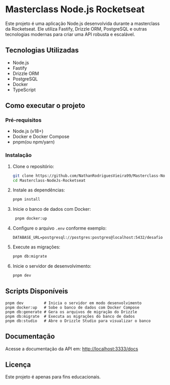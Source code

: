 # Masterclass Node.js Rocketseat

Este projeto é uma aplicação Node.js desenvolvida durante a masterclass da Rocketseat. Ele utiliza Fastify, Drizzle ORM, PostgreSQL e outras tecnologias modernas para criar uma API robusta e escalável.

## Tecnologias Utilizadas
- Node.js
- Fastify
- Drizzle ORM
- PostgreSQL
- Docker
- TypeScript

## Como executar o projeto

### Pré-requisitos
- Node.js (v18+)
- Docker e Docker Compose
- pnpm(ou npm/yarn)

### Instalação
1. Clone o repositório:
   ```bash
   git clone https://github.com/NathanRodriguesVieira99/Masterclass-NodeJs-Rocketseat.git
   cd Masterclass-NodeJs-Rocketseat
   ```
2. Instale as dependências:
   ```bash
   pnpm install
   ```
3. Inicie o banco de dados com Docker:
   ```bash
    pnpm docker:up
   ```
4. Configure o arquivo `.env` conforme exemplo:
   ```env
   DATABASE_URL=postgresql://postgres:postgres@localhost:5432/desafio
   ```
5. Execute as migrações:
   ```bash
   pnpm db:migrate
   ```
6. Inicie o servidor de desenvolvimento:
   ```bash
   pnpm dev
   ```

## Scripts Disponíveis
```
pnpm dev         # Inicia o servidor em modo desenvolvimento
pnpm docker:up   # Sobe o banco de dados com Docker Compose
pnpm db:generate # Gera os arquivos de migração do Drizzle
pnpm db:migrate  # Executa as migrações do banco de dados
pnpm db:studio   # Abre o Drizzle Studio para visualizar o banco
```

## Documentação
Acesse a documentação da API em: [http://localhost:3333/docs](http://localhost:3333/docs)

## Licença
Este projeto é apenas para fins educacionais.
